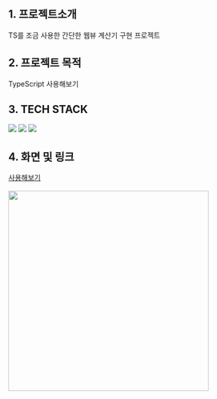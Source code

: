 ## 1. 프로젝트소개

TS를 조금 사용한 간단한 웹뷰 계산기 구현 프로젝트

## 2. 프로젝트 목적

TypeScript 사용해보기

## 3. TECH STACK

<img src="https://img.shields.io/badge/typescript-3178C6?style=for-the-badge&logo=typescript&logoColor=ffffff"/> <img src="https://img.shields.io/badge/REACT-000000?style=for-the-badge&logo=React&logoColor=61DAFB"/>
<img src="https://img.shields.io/badge/styledcomponents-DB7093?style=for-the-badge&logo=styledcomponents&logoColor=white"/>

## 4. 화면 및 링크

<a href="https://somm12.github.io/caculator_TS/">사용해보기</a>
<br/>
<br/>
<img src="https://github.com/user-attachments/assets/070e945f-5e22-40c5-9395-34589ef2768e" style="width: 400px;"/>
